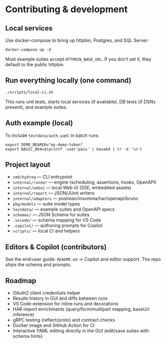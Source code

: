 # Contributing & development

## Local services
Use docker-compose to bring up httpbin, Postgres, and SQL Server:
```
docker-compose up -d
```
Most example suites accept `HTTPBIN_BASE_URL`. If you don’t set it, they default to the public httpbin.

## Run everything locally (one command)
```
./scripts/local-ci.sh
```
This runs unit tests, starts local services (if available), DB tests (if DSNs present), and example suites.

## Auth example (local)
To include `testdata/auth.yaml` in batch runs:
```
export DEMO_BEARER="my-demo-token"
export BASIC_B64=$(printf 'user:pass' | base64 | tr -d '\n')
```

## Project layout
- `cmd/hydreq` — CLI entrypoint
- `internal/runner` — engine (scheduling, assertions, hooks, OpenAPI)
- `internal/webui` — local Web UI (SSE, embedded assets)
- `internal/report` — JSON/JUnit writers
- `internal/adapters` — postman/insomnia/har/openapi/bruno
- `pkg/models` — suite model types
- `testdata/` — example suites and OpenAPI specs
- `schemas/` — JSON Schema for suites
- `.vscode/` — schema mapping for VS Code
- `.copilot/` — authoring prompts for Copilot
- `scripts/` — local CI and helpers

## Editors & Copilot (contributors)
See the end‑user guide: `README.md` → Copilot and editor support. The repo ships the schema and prompts.

## Roadmap
- OAuth2 client credentials helper
- Results history in GUI and diffs between runs
- VS Code extension for inline runs and decorations
- HAR import enrichments (query/form/multipart mapping, baseUrl inference)
- gRPC testing (reflect/proto) and contract checks
- Docker image and GitHub Action for CI
- Interactive YAML editing directly in the GUI (edit/save suites with schema hints)

